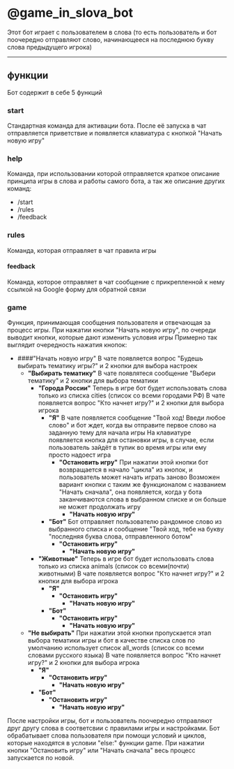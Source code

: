 # @game_in_slova_bot
Этот бот играет с пользователем в слова (то есть пользователь и бот поочередно отправляют слово, начинающееся на последнюю букву слова предыдущего игрока)
____
## функции
Бот содержит в себе 5 функций

### start
Стандартная команда для активации бота. После её запуска в чат отправляется приветствие и появляется клавиатура с кнопкой "Начать новую игру"

### help
Команда, при использовании которой отправляется краткое описание принципа игры в слова и работы самого бота, а так же описание других команд:
- /start
- /rules
- /feedback

### rules
Команда, которая отправляет в чат правила игры
#### feedback
Команда, которое отправляет в чат сообщение с прикрепленной к нему ссылкой на Google форму для обратной связи

### game
Функция, принимающая сообщения пользователя и отвечающая за процесс игры. При нажатии кнопки "Начать новую игру", по очереди выводит кнопки, которые дают изменить условия игры
Примерно так выглядит очередность нажатия кнопок:

- ####"Начать новую игру" 
В чате появляется вопрос "Будешь выбирать тематику игры?" и 2 кнопки для выбора настроек
    - **"Выбирать тематику"**
    В чате появлятеся сообщение "Выбери тематику" и 2 кнопки для выбора тематики
        - **"Города России"**
        Теперь в игре бот будет использовать слова только из списка cities (список со всеми городами РФ)
        В чате появляется вопрос "Кто начнет игру?" и 2 кнопки для выбора игрока
            - **"Я"**
            В чате появляется сообщение "Твой ход! Введи любое слово" и бот ждет, когда вы отправите первое слово на заданную тему для начала игры
            На клавиатуре появляется кнопка для остановки игры, в случае, если пользователь зайдёт в тупик во время игры или ему просто надоест игра
                - **"Остановить игру"**
                    При нажатии этой кнопки бот возвращается в начало "цикла" из кнопок, и пользователь может начать играть заново
                    Возможен вариант кнопки с таким же функционалом с названием "Начать сначала", она появляется, когда у бота заканчиваются слова в выбранном списке и он больше не может продолжать игру
                    - **"Начать новую игру"** 
            - **"Бот"**
            Бот отправляет пользователю рандомное слово из выбранного списка и сообщение "Твой ход, тебе на букву "последняя буква слова, отправленного ботом"
                - **"Остановить игру"**
                    - **"Начать новую игру"**    
        - **"Животные"**
        Теперь в игре бот будет использовать слова только из списка animals (список со всеми(почти) животными)
        В чате появляется вопрос "Кто начнет игру?" и 2 кнопки для выбора игрока
            - **"Я"**
                - **"Остановить игру"**
                    - **"Начать новую игру"** 
            - **"Бот"**
                - **"Остановить игру"**
                    - **"Начать новую игру"**  
    - **"Не выбирать"** 
    При нажатии этой кнопки пропускается этап выбора тематики игры и бот в качестве списка слов по умолчанию использует список all_words (список со всеми словами русского языка)
    В чате появляется вопрос "Кто начнет игру?" и 2 кнопки для выбора игрока
        - **"Я"**
            - **"Остановить игру"**
                - **"Начать новую игру"** 
        - **"Бот"**
            - **"Остановить игру"**
                - **"Начать новую игру"** 

После настройки игры, бот и пользователь поочередно отправляют друг другу слова в соответсвии с правилами игры и настройками. Бот обрабатывает слова пользователя при помощи условий и циклов, которые находятся в условии "else:" функции game. При нажатии кнопки "Остановить игру" или "Начать сначала" весь процесс запускается по новой. 
